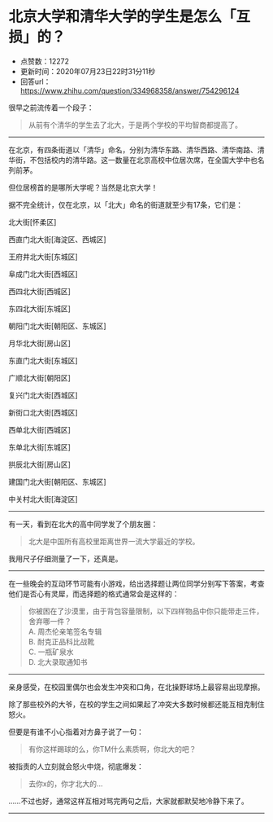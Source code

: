 # 北京大学和清华大学的学生是怎么「互损」的？
- 点赞数：12272
- 更新时间：2020年07月23日22时31分11秒
- 回答url：https://www.zhihu.com/question/334968358/answer/754296124
<body>
 <p data-pid="38Zusrr6">很早之前流传着一个段子：</p>
 <blockquote data-pid="1Iy2Vshf">
  从前有个清华的学生去了北大，于是两个学校的平均智商都提高了。
 </blockquote>
 <hr>
 <p data-pid="oax9Qg0R">在北京，有四条街道以「清华」命名，分别为清华东路、清华西路、清华南路、清华街，不包括校内的清华路。这一数量在北京高校中位居次席，在全国大学中也名列前茅。</p>
 <p data-pid="t1wBoLZA">但位居榜首的是哪所大学呢？当然是北京大学！</p>
 <p data-pid="TlVUVU5y">据不完全统计，仅在北京，以「北大」命名的街道就至少有17条，它们是：</p>
 <p data-pid="g6YOJPd4">北大街[怀柔区]</p>
 <p data-pid="hpcSlINm">西直门北大街[海淀区、西城区]</p>
 <p data-pid="7JeR8Mal">王府井北大街[东城区]</p>
 <p data-pid="ytQ6zI2K">阜成门北大街[西城区]</p>
 <p data-pid="O6V8Hn7R">西四北大街[西城区]</p>
 <p data-pid="TJzD6Pzw">东四北大街[东城区]</p>
 <p data-pid="wSZS9440">朝阳门北大街[朝阳区、东城区]</p>
 <p data-pid="lAUPJaYq">月华北大街[房山区]</p>
 <p data-pid="eHeTUQgj">东直门北大街[东城区]</p>
 <p data-pid="4nQMn2JZ">广顺北大街[朝阳区]</p>
 <p data-pid="-HIomumd">复兴门北大街[西城区]</p>
 <p data-pid="IPWP8LcV">新街口北大街[西城区]</p>
 <p data-pid="cBHA2ugL">西单北大街[西城区]</p>
 <p data-pid="Yu8prODo">东单北大街[东城区]</p>
 <p data-pid="VHIep8S5">拱辰北大街[房山区]</p>
 <p data-pid="CVAFkFmt">建国门北大街[朝阳区、东城区]</p>
 <p data-pid="ieRubJqB">中关村北大街[海淀区]</p>
 <hr>
 <p data-pid="1pnd-5R4">有一天，看到在北大的高中同学发了个朋友圈：</p>
 <blockquote data-pid="a_W8aOAF">
  北大是中国所有高校里距离世界一流大学最近的学校。
 </blockquote>
 <p data-pid="bjsQivHD">我用尺子仔细测量了一下，还真是。</p>
 <hr>
 <p data-pid="vWJGJhGy">在一些晚会的互动环节可能有小游戏，给出选择题让两位同学分别写下答案，考查他们是否心有灵犀，而选择题的格式通常会是这样的：</p>
 <blockquote data-pid="Si0Js1Rj">
  你被困在了沙漠里，由于背包容量限制，以下四样物品中你只能带走三件，舍弃哪一件？
  <br>
  A. 周杰伦亲笔签名专辑
  <br>
  B. 耐克正品科比战靴
  <br>
  C. 一瓶矿泉水
  <br>
  D. 北大录取通知书
 </blockquote>
 <hr>
 <p data-pid="zEHyA5yU">亲身感受，在校园里偶尔也会发生冲突和口角，在北操野球场上最容易出现摩擦。</p>
 <p data-pid="O1AYjTdR">除了那些校外的大爷，在校的学生之间如果起了冲突大多数时候都还能互相克制住怒火。</p>
 <p data-pid="nk4TiE6u">但要是有谁不小心指着对方鼻子说了一句：</p>
 <blockquote data-pid="RPM-fEvo">
  有你这样踢球的么，你TM什么素质啊，你北大的吧？
 </blockquote>
 <p data-pid="JSmu1dPA">被指责的人立刻就会怒火中烧，彻底爆发：</p>
 <blockquote data-pid="S3KRnG-5">
  去你x的，你才北大的…
 </blockquote>
 <p data-pid="4hOJsE33">……不过也好，通常这样互相对骂完两句之后，大家就都默契地冷静下来了。</p>
 <p></p>
 <hr>
 <p></p>
</body>
